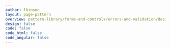 ```yaml
---
author: lhinson
layout: page-pattern
overview: pattern-library/forms-and-controls/errors-and-validation/design/overview.md
design: false
code: false
code_html: false
code_angular: false
---
```

